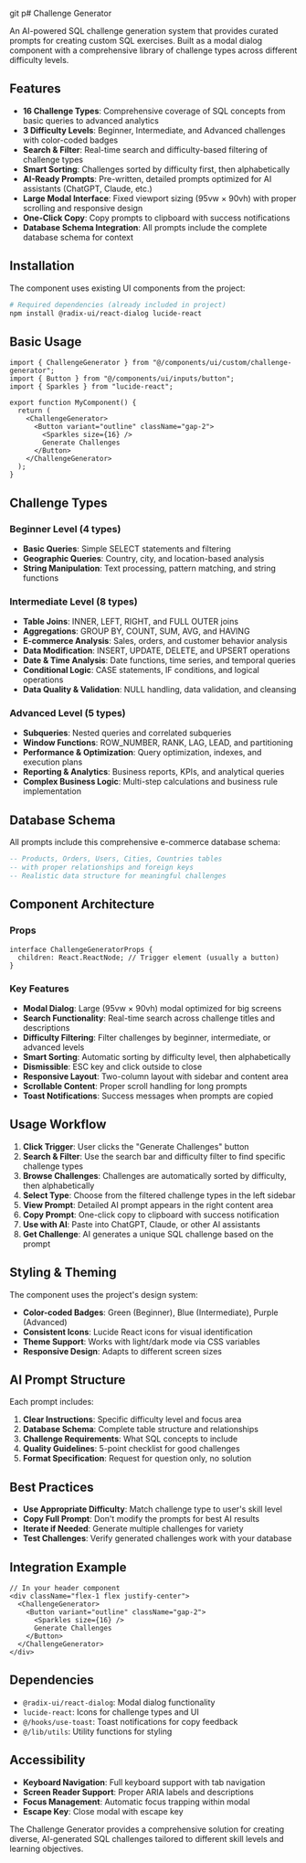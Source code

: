 git p# Challenge Generator

An AI-powered SQL challenge generation system that provides curated prompts for creating custom SQL exercises. Built as a modal dialog component with a comprehensive library of challenge types across different difficulty levels.

## Features

- **16 Challenge Types**: Comprehensive coverage of SQL concepts from basic queries to advanced analytics
- **3 Difficulty Levels**: Beginner, Intermediate, and Advanced challenges with color-coded badges
- **Search & Filter**: Real-time search and difficulty-based filtering of challenge types
- **Smart Sorting**: Challenges sorted by difficulty first, then alphabetically
- **AI-Ready Prompts**: Pre-written, detailed prompts optimized for AI assistants (ChatGPT, Claude, etc.)
- **Large Modal Interface**: Fixed viewport sizing (95vw × 90vh) with proper scrolling and responsive design
- **One-Click Copy**: Copy prompts to clipboard with success notifications
- **Database Schema Integration**: All prompts include the complete database schema for context

## Installation

The component uses existing UI components from the project:

```bash
# Required dependencies (already included in project)
npm install @radix-ui/react-dialog lucide-react
```

## Basic Usage

```tsx
import { ChallengeGenerator } from "@/components/ui/custom/challenge-generator";
import { Button } from "@/components/ui/inputs/button";
import { Sparkles } from "lucide-react";

export function MyComponent() {
  return (
    <ChallengeGenerator>
      <Button variant="outline" className="gap-2">
        <Sparkles size={16} />
        Generate Challenges
      </Button>
    </ChallengeGenerator>
  );
}
```

## Challenge Types

### Beginner Level (4 types)

- **Basic Queries**: Simple SELECT statements and filtering
- **Geographic Queries**: Country, city, and location-based analysis
- **String Manipulation**: Text processing, pattern matching, and string functions

### Intermediate Level (8 types)

- **Table Joins**: INNER, LEFT, RIGHT, and FULL OUTER joins
- **Aggregations**: GROUP BY, COUNT, SUM, AVG, and HAVING
- **E-commerce Analysis**: Sales, orders, and customer behavior analysis
- **Data Modification**: INSERT, UPDATE, DELETE, and UPSERT operations
- **Date & Time Analysis**: Date functions, time series, and temporal queries
- **Conditional Logic**: CASE statements, IF conditions, and logical operations
- **Data Quality & Validation**: NULL handling, data validation, and cleansing

### Advanced Level (5 types)

- **Subqueries**: Nested queries and correlated subqueries
- **Window Functions**: ROW_NUMBER, RANK, LAG, LEAD, and partitioning
- **Performance & Optimization**: Query optimization, indexes, and execution plans
- **Reporting & Analytics**: Business reports, KPIs, and analytical queries
- **Complex Business Logic**: Multi-step calculations and business rule implementation

## Database Schema

All prompts include this comprehensive e-commerce database schema:

```sql
-- Products, Orders, Users, Cities, Countries tables
-- with proper relationships and foreign keys
-- Realistic data structure for meaningful challenges
```

## Component Architecture

### Props

```tsx
interface ChallengeGeneratorProps {
  children: React.ReactNode; // Trigger element (usually a button)
}
```

### Key Features

- **Modal Dialog**: Large (95vw × 90vh) modal optimized for big screens
- **Search Functionality**: Real-time search across challenge titles and descriptions
- **Difficulty Filtering**: Filter challenges by beginner, intermediate, or advanced levels
- **Smart Sorting**: Automatic sorting by difficulty level, then alphabetically
- **Dismissible**: ESC key and click outside to close
- **Responsive Layout**: Two-column layout with sidebar and content area
- **Scrollable Content**: Proper scroll handling for long prompts
- **Toast Notifications**: Success messages when prompts are copied

## Usage Workflow

1. **Click Trigger**: User clicks the "Generate Challenges" button
2. **Search & Filter**: Use the search bar and difficulty filter to find specific challenge types
3. **Browse Challenges**: Challenges are automatically sorted by difficulty, then alphabetically
4. **Select Type**: Choose from the filtered challenge types in the left sidebar
5. **View Prompt**: Detailed AI prompt appears in the right content area
6. **Copy Prompt**: One-click copy to clipboard with success notification
7. **Use with AI**: Paste into ChatGPT, Claude, or other AI assistants
8. **Get Challenge**: AI generates a unique SQL challenge based on the prompt

## Styling & Theming

The component uses the project's design system:

- **Color-coded Badges**: Green (Beginner), Blue (Intermediate), Purple (Advanced)
- **Consistent Icons**: Lucide React icons for visual identification
- **Theme Support**: Works with light/dark mode via CSS variables
- **Responsive Design**: Adapts to different screen sizes

## AI Prompt Structure

Each prompt includes:

1. **Clear Instructions**: Specific difficulty level and focus area
2. **Database Schema**: Complete table structure and relationships
3. **Challenge Requirements**: What SQL concepts to include
4. **Quality Guidelines**: 5-point checklist for good challenges
5. **Format Specification**: Request for question only, no solution

## Best Practices

- **Use Appropriate Difficulty**: Match challenge type to user's skill level
- **Copy Full Prompt**: Don't modify the prompts for best AI results
- **Iterate if Needed**: Generate multiple challenges for variety
- **Test Challenges**: Verify generated challenges work with your database

## Integration Example

```tsx
// In your header component
<div className="flex-1 flex justify-center">
  <ChallengeGenerator>
    <Button variant="outline" className="gap-2">
      <Sparkles size={16} />
      Generate Challenges
    </Button>
  </ChallengeGenerator>
</div>
```

## Dependencies

- `@radix-ui/react-dialog`: Modal dialog functionality
- `lucide-react`: Icons for challenge types and UI
- `@/hooks/use-toast`: Toast notifications for copy feedback
- `@/lib/utils`: Utility functions for styling

## Accessibility

- **Keyboard Navigation**: Full keyboard support with tab navigation
- **Screen Reader Support**: Proper ARIA labels and descriptions
- **Focus Management**: Automatic focus trapping within modal
- **Escape Key**: Close modal with escape key

The Challenge Generator provides a comprehensive solution for creating diverse, AI-generated SQL challenges tailored to different skill levels and learning objectives.
